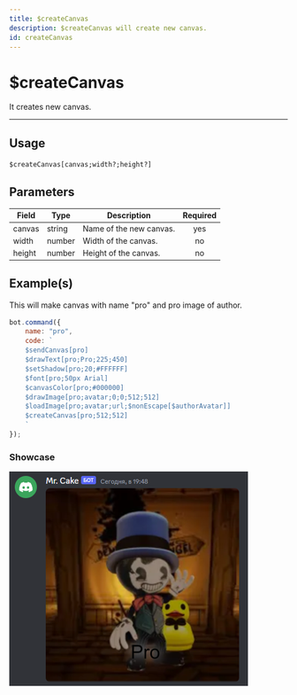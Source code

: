 ```yaml
---
title: $createCanvas
description: $createCanvas will create new canvas.
id: createCanvas
---
```


# $createCanvas

It creates new canvas.

---

## Usage

```
$createCanvas[canvas;width?;height?]
```

## Parameters

| Field | Type | Description | Required |
| ----- | ---- | ----------- | :------: |
| canvas | string | Name of the new canvas. | yes |
| width | number | Width of the canvas. | no |
| height | number | Height of the canvas. | no |

## Example(s)

This will make canvas with name "pro" and pro image of author.

```js
bot.command({
    name: "pro",
    code: `
    $sendCanvas[pro]
    $drawText[pro;Pro;225;450]
    $setShadow[pro;20;#FFFFFF]
    $font[pro;50px Arial]
    $canvasColor[pro;#000000]
    $drawImage[pro;avatar;0;0;512;512]
    $loadImage[pro;avatar;url;$nonEscape[$authorAvatar]]
    $createCanvas[pro;512;512]
    `
});
```

### Showcase

![](img/pro.png)